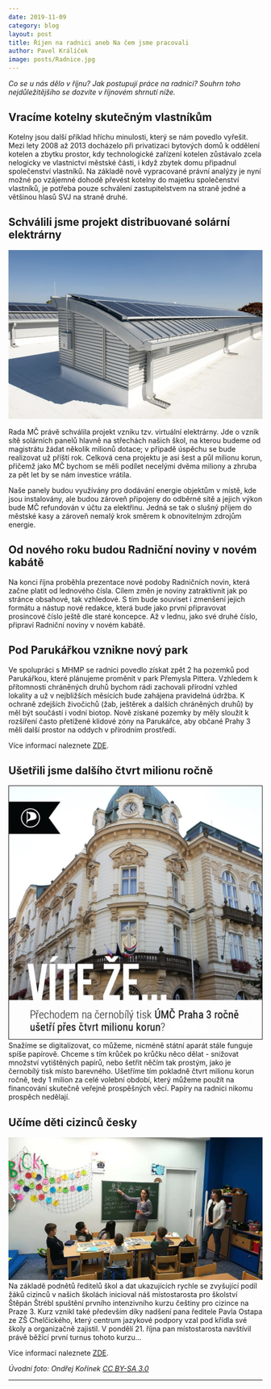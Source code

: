 ```yaml
---
date: 2019-11-09
category: blog
layout: post
title: Říjen na radnici aneb Na čem jsme pracovali
author: Pavel Králíček
image: posts/Radnice.jpg
---
```

*Co se u nás dělo v říjnu? Jak postupují práce na radnici? Souhrn toho nejdůležitějšího se dozvíte v říjnovém shrnutí níže.*

## Vracíme kotelny skutečným vlastníkům
Kotelny jsou další příklad hříchu minulosti, který se nám povedlo vyřešit. Mezi lety 2008 až 2013 docházelo při privatizaci bytových domů k oddělení kotelen a zbytku prostor, kdy technologické zařízení kotelen zůstávalo zcela nelogicky ve vlastnictví městské části, i když zbytek domu připadnul společenství vlastníků. Na základě nově vypracované právní analýzy je nyní možné po vzájemné dohodě převést kotelny do majetku společenství vlastníků, je potřeba pouze schválení zastupitelstvem na straně jedné a většinou hlasů SVJ na straně druhé.

## Schválili jsme projekt distribuované solární elektrárny
![Distribuovaná solární elektrárna](/assets/img/posts/2019_10_solarni_elektrarny.jpg) 

Rada MČ právě schválila projekt vzniku tzv. virtuální elektrárny. Jde o vznik sítě solárních panelů hlavně na střechách našich škol, na kterou budeme od magistrátu žádat několik milionů dotace; v případě úspěchu se bude realizovat už příští rok. Celková cena projektu je asi šest a půl milionu korun, přičemž jako MČ bychom se měli podílet necelými dvěma miliony a zhruba za pět let by se nám investice vrátila.

Naše panely budou využívány pro dodávání energie objektům v místě, kde jsou instalovány, ale budou zároveň připojeny do odběrné sítě a jejich výkon bude MČ refundován v účtu za elektřinu. Jedná se tak o slušný příjem do městské kasy a zároveň nemalý krok směrem k obnovitelným zdrojům energie.

## Od nového roku budou Radniční noviny v novém kabátě
Na konci října proběhla prezentace nové podoby Radničních novin, která začne platit od lednového čísla. Cílem změn je noviny zatraktivnit jak po stránce obsahové, tak vzhledové. 
S tím bude souviset i zmenšení jejich formátu a nástup nové redakce, která bude jako první připravovat prosincové číslo ještě dle staré koncepce. Až v lednu, jako své druhé číslo, připraví Radniční noviny v novém kabátě.

## Pod Parukářkou vznikne nový park
Ve spolupráci s MHMP se radnici povedlo získat zpět 2 ha pozemků pod Parukářkou, které plánujeme proměnit v park Přemysla Pittera. Vzhledem k přítomnosti chráněných druhů bychom rádi zachovali přírodní vzhled lokality a už v nejbližších měsících bude zahájena pravidelná údržba. K ochraně zdejších živočichů (žab, ještěrek a dalších chráněných druhů) by měl být součástí i vodní biotop. Nově získané pozemky by měly sloužit k rozšíření často přetížené klidové zóny na Parukářce, aby občané Prahy 3 měli další prostor na oddych v přírodním prostředí.

Více informací naleznete [ZDE](https://www.praha3.cz/radnicni-noviny/pozemky-pod-parukarkou-budou-slouzit-obyvatelum-prahy-3-n894483.htm).

## Ušetřili jsme dalšího čtvrt milionu ročně
![Distribuovaná solární elektrárna](/assets/img/posts/2019_10_tisk.jpg) 
Snažíme se digitalizovat, co můžeme, nicméně státní aparát stále funguje spíše papírově. Chceme s tím krůček po krůčku něco dělat - snižovat množství vytištěných papírů, nebo šetřit něčím tak prostým, jako je černobílý tisk místo barevného. Ušetříme tím pokladně čtvrt milionu korun ročně, tedy 1 milion za celé volební období, který můžeme použít na financování skutečně veřejně prospěšných věcí. Papíry na radnici nikomu prospěch nedělají.

## Učíme děti cizinců česky
![Distribuovaná solární elektrárna](/assets/img/posts/2019_10_deti_cizincu.jpg) 
Na základě podnětů ředitelů škol a dat ukazujících rychle se zvyšující podíl žáků cizinců v našich školách inicioval náš místostarosta pro školství Štěpán Štrébl spuštění prvního intenzivního kurzu češtiny pro cizince na Praze 3. Kurz vznikl také především díky nadšení pana ředitele Pavla Ostapa ze ZŠ Chelčického, který centrum jazykové podpory vzal pod křídla své školy a organizačně zajistil. V pondělí 21. října pan místostarosta navštívil právě běžící první turnus tohoto kurzu...

Více informací naleznete [ZDE](https://www.praha3.cz/radnicni-noviny/pozemky-pod-parukarkou-budou-slouzit-obyvatelum-prahy-3-n894483.htm). 

*Úvodní foto: Ondřej Kořínek [CC BY-SA 3.0](https://creativecommons.org/licenses/by-sa/3.0)*

- - -
